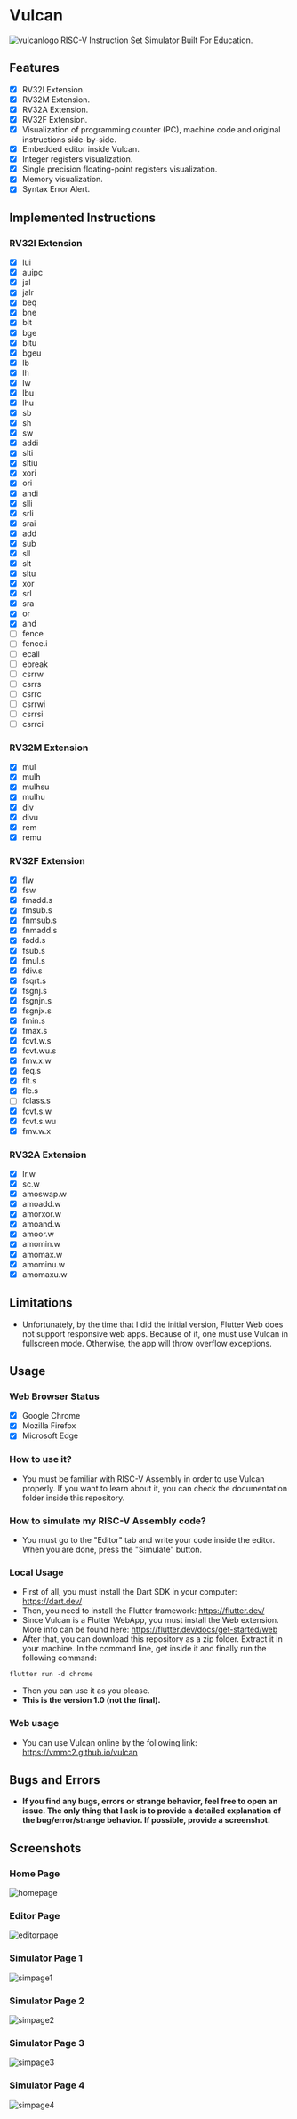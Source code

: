 # Vulcan
![[vulcanlogo](https://http://riscv.org/)](vulcan_logo.png)
RISC-V Instruction Set Simulator Built For Education.

## Features
- [x] RV32I Extension.
- [x] RV32M Extension.
- [x] RV32A Extension.
- [x] RV32F Extension.
- [x] Visualization of programming counter (PC), machine code and original instructions side-by-side.
- [x] Embedded editor inside Vulcan.
- [x] Integer registers visualization.
- [x] Single precision floating-point registers visualization.
- [x] Memory visualization.
- [x] Syntax Error Alert.

## Implemented Instructions
### RV32I Extension
- [x] lui
- [x] auipc
- [x] jal
- [x] jalr
- [x] beq
- [x] bne
- [x] blt
- [x] bge
- [x] bltu
- [x] bgeu
- [x] lb
- [x] lh
- [x] lw
- [x] lbu
- [x] lhu
- [x] sb
- [x] sh
- [x] sw
- [x] addi
- [x] slti
- [x] sltiu
- [x] xori
- [x] ori
- [x] andi
- [x] slli
- [x] srli
- [x] srai
- [x] add
- [x] sub
- [x] sll
- [x] slt
- [x] sltu
- [x] xor
- [x] srl
- [x] sra
- [x] or
- [x] and
- [ ] fence
- [ ] fence.i
- [ ] ecall
- [ ] ebreak
- [ ] csrrw
- [ ] csrrs
- [ ] csrrc
- [ ] csrrwi
- [ ] csrrsi
- [ ] csrrci

### RV32M Extension
- [x] mul
- [x] mulh
- [x] mulhsu
- [x] mulhu
- [x] div
- [x] divu
- [x] rem
- [x] remu

### RV32F Extension
- [x] flw
- [x] fsw
- [x] fmadd.s
- [x] fmsub.s
- [x] fnmsub.s
- [x] fnmadd.s
- [x] fadd.s
- [x] fsub.s
- [x] fmul.s
- [x] fdiv.s
- [x] fsqrt.s
- [x] fsgnj.s
- [x] fsgnjn.s
- [x] fsgnjx.s
- [x] fmin.s
- [x] fmax.s
- [x] fcvt.w.s
- [x] fcvt.wu.s
- [x] fmv.x.w
- [x] feq.s
- [x] flt.s
- [x] fle.s
- [ ] fclass.s
- [x] fcvt.s.w
- [x] fcvt.s.wu
- [x] fmv.w.x

### RV32A Extension
- [x] lr.w
- [x] sc.w
- [x] amoswap.w
- [x] amoadd.w
- [x] amorxor.w
- [x] amoand.w
- [x] amoor.w
- [x] amomin.w
- [x] amomax.w
- [x] amominu.w
- [x] amomaxu.w

## Limitations
* Unfortunately, by the time that I did the initial version, Flutter Web does not support responsive web apps. Because of it, one must use Vulcan in fullscreen mode. Otherwise, the app will throw overflow exceptions.

## Usage
### Web Browser Status
- [x] Google Chrome
- [x] Mozilla Firefox
- [x] Microsoft Edge

### How to use it?
* You must be familiar with RISC-V Assembly in order to use Vulcan properly. If you want to learn about it, you can check the documentation folder inside this repository.

### How to simulate my RISC-V Assembly code?
* You must go to the "Editor" tab and write your code inside the editor. When you are done, press the "Simulate" button.

### Local Usage
* First of all, you must install the Dart SDK in your computer: https://dart.dev/
* Then, you need to install the Flutter framework: https://flutter.dev/
* Since Vulcan is a Flutter WebApp, you must install the Web extension. More info can be found here: https://flutter.dev/docs/get-started/web
* After that, you can download this repository as a zip folder. Extract it in your machine. In the command line, get inside it and finally run the following command:
```
flutter run -d chrome
```
* Then you can use it as you please.
* __This is the version 1.0 (not the final).__

### Web usage
* You can use Vulcan online by the following link: https://vmmc2.github.io/vulcan

## Bugs and Errors
* __If you find any bugs, errors or strange behavior, feel free to open an issue. The only thing that I ask is to provide a detailed explanation of the bug/error/strange behavior. If possible, provide a screenshot.__

## Screenshots
### Home Page
![[homepage](https://http://riscv.org/)](vulcan_homepage.png)
### Editor Page
![[editorpage](https://http://riscv.org/)](vulcan_editorpage.png)
### Simulator Page 1
![[simpage1](https://http://riscv.org/)](vulcan_simulatorpage1.png)
### Simulator Page 2
![[simpage2](https://http://riscv.org/)](vulcan_simulatorpage2.png)
### Simulator Page 3
![[simpage3](https://http://riscv.org/)](vulcan_simulatorpage3.png)
### Simulator Page 4
![[simpage4](https://http://riscv.org/)](vulcan_simulatorpage4.png)

